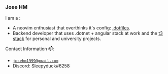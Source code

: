 ### Jose HM
I am a :
  * A neovim enthusiast that overthinks it's config: [.dotfiles](https://github.com/Josehm1999/.dotfiles/tree/main/nvim/.config/nvim).
  * Backend developer that uses  .dotnet + angular stack at work and the [t3 stack](https://github.com/t3-oss/create-t3-app) for personal and university projects.

Contact Information 📫:
  * <code>josehm1999@gmail.com</code>
  * Discord: Sleepyduck#6258

<!--
**Josehm1999/Josehm1999** is a ✨ _special_ ✨ repository because its `README.md` (this file) appears on your GitHub profile.

Here are some ideas to get you started:

- 🔭 I’m currently working on ...
- 🌱 I’m currently learning ...
- 👯 I’m looking to collaborate on ...
- 🤔 I’m looking for help with ...
- 💬 Ask me about ...
- 📫 How to reach me: ...
- 😄 Pronouns: ...
- ⚡ Fun fact: ...
-->

